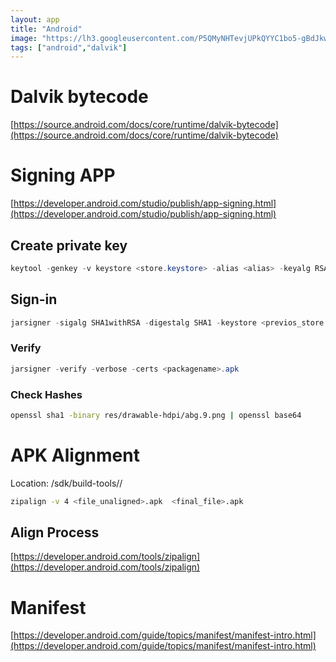 ```yaml
---
layout: app
title: "Android"
image: "https://lh3.googleusercontent.com/P5QMyNHTevjUPkQYYC1bo5-gBdJkwOqgXpIwL80JgIm4CO-yzK32OOX3pr7y8b9YNhXQZotdsgD7JLolmWZx5BkvEvZwofL7I8CLHBOINY5O09KlrQ=rwa-s0"
tags: ["android","dalvik"]
---
```


# Dalvik bytecode

[https://source.android.com/docs/core/runtime/dalvik-bytecode](https://source.android.com/docs/core/runtime/dalvik-bytecode)

# Signing APP

[https://developer.android.com/studio/publish/app-signing.html](https://developer.android.com/studio/publish/app-signing.html)

## Create private key

```java
keytool -genkey -v keystore <store.keystore> -alias <alias> -keyalg RSA -keysize 2048 -validity 10000
```

## Sign-in

```java
jarsigner -sigalg SHA1withRSA -digestalg SHA1 -keystore <previos_store.keystore> <name>.apk <alias>
```

### Verify

```java
jarsigner -verify -verbose -certs <packagename>.apk
```

### Check Hashes

```bash
openssl sha1 -binary res/drawable-hdpi/abg.9.png | openssl base64
```

# APK Alignment

Location: <sdk install>/sdk/build-tools/<version>/

```bash
zipalign -v 4 <file_unaligned>.apk  <final_file>.apk
```

## Align Process

[https://developer.android.com/tools/zipalign](https://developer.android.com/tools/zipalign)

# Manifest

[https://developer.android.com/guide/topics/manifest/manifest-intro.html](https://developer.android.com/guide/topics/manifest/manifest-intro.html)